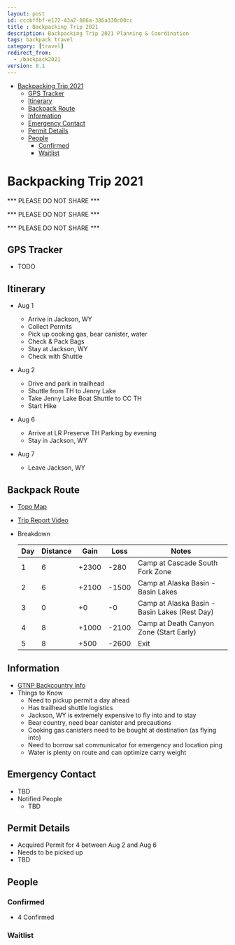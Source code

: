 ```yaml
---
layout: post
id: cccbffbf-e172-43a2-886a-386a330c00cc
title : Backpacking Trip 2021 
description: Backpacking Trip 2021 Planning & Coordination 
tags: backpack travel 
category: [travel]
redirect_from:
  - /backpack2021
version: 0.1
---
```


- [Backpacking Trip 2021](#backpacking-trip-2021)
  - [GPS Tracker](#gps-tracker)
  - [Itinerary](#itinerary)
  - [Backpack Route](#backpack-route)
  - [Information](#information)
  - [Emergency Contact](#emergency-contact)
  - [Permit Details](#permit-details)
  - [People](#people)
    - [Confirmed](#confirmed)
    - [Waitlist](#waitlist)

# Backpacking Trip 2021

*** PLEASE DO NOT SHARE ***

*** PLEASE DO NOT SHARE ***

*** PLEASE DO NOT SHARE ***

## GPS Tracker

* TODO

## Itinerary 

- Aug 1 
  - Arrive in Jackson, WY
  - Collect Permits
  - Pick up cooking gas, bear canister, water
  - Check & Pack Bags
  - Stay at Jackson, WY
  - Check with Shuttle
  
- Aug 2
  - Drive and park in trailhead
  - Shuttle from TH to Jenny Lake
  - Take Jenny Lake Boat Shuttle to CC TH 
  - Start Hike

- Aug 6
  - Arrive at LR Preserve TH Parking by evening
  - Stay in Jackson, WY

- Aug 7
  - Leave Jackson, WY

## Backpack Route

- [Topo Map](https://caltopo.com/m/NP1F)

- [Trip Report Video](https://www.youtube.com/watch?v=BGDntCrl6ak)

- Breakdown

  | Day | Distance | Gain  | Loss  | Notes                                         |
  | --- | -------- | ----- | ----- | --------------------------------------------- |
  | 1   | 6        | +2300 | -280  | Camp at Cascade South Fork Zone               |
  | 2   | 6        | +2100 | -1500 | Camp at Alaska Basin - Basin Lakes            |
  | 3   | 0        | +0    | -0    | Camp at Alaska Basin - Basin Lakes (Rest Day) |
  | 4   | 8        | +1000 | -2100 | Camp at Death Canyon Zone (Start Early)       |
  | 5   | 8        | +500  | -2600 | Exit                                              |

## Information
- [GTNP Backcountry Info](https://www.nps.gov/grte/planyourvisit/upload/grte_backcountry.pdf)
- Things to Know
  - Need to pickup permit a day ahead
  - Has trailhead shuttle logistics
  - Jackson, WY is extremely expensive to fly into and to stay
  - Bear country, need bear canister and precautions
  - Cooking gas canisters need to be bought at destination (as flying into)
  - Need to borrow sat communicator for emergency and location ping
  - Water is plenty on route and can optimize carry weight

## Emergency Contact
- TBD
- Notified People
  - TBD

## Permit Details
- Acquired Permit for 4 between Aug 2 and Aug 6
- Needs to be picked up
- TBD

## People

### Confirmed
- 4 Confirmed

### Waitlist



